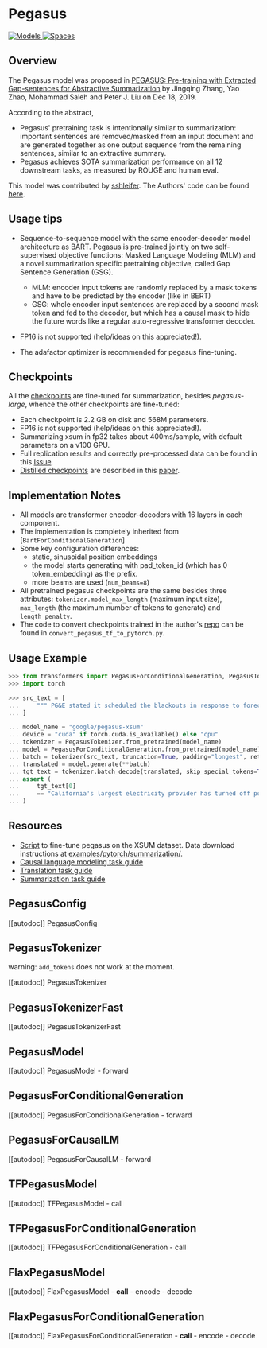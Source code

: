 <!--Copyright 2020 The HuggingFace Team. All rights reserved.

Licensed under the Apache License, Version 2.0 (the "License"); you may not use this file except in compliance with
the License. You may obtain a copy of the License at

http://www.apache.org/licenses/LICENSE-2.0

Unless required by applicable law or agreed to in writing, software distributed under the License is distributed on
an "AS IS" BASIS, WITHOUT WARRANTIES OR CONDITIONS OF ANY KIND, either express or implied. See the License for the
specific language governing permissions and limitations under the License.

⚠️ Note that this file is in Markdown but contain specific syntax for our doc-builder (similar to MDX) that may not be
rendered properly in your Markdown viewer.

-->

# Pegasus

<div class="flex flex-wrap space-x-1">
<a href="https://huggingface.co/models?filter=pegasus">
<img alt="Models" src="https://img.shields.io/badge/All_model_pages-pegasus-blueviolet">
</a>
<a href="https://huggingface.co/spaces/docs-demos/pegasus_paraphrase">
<img alt="Spaces" src="https://img.shields.io/badge/%F0%9F%A4%97%20Hugging%20Face-Spaces-blue">
</a>
</div>


## Overview

The Pegasus model was proposed in [PEGASUS: Pre-training with Extracted Gap-sentences for Abstractive Summarization](https://arxiv.org/pdf/1912.08777.pdf) by Jingqing Zhang, Yao Zhao, Mohammad Saleh and Peter J. Liu on Dec 18, 2019.

According to the abstract,

- Pegasus' pretraining task is intentionally similar to summarization: important sentences are removed/masked from an
  input document and are generated together as one output sequence from the remaining sentences, similar to an
  extractive summary.
- Pegasus achieves SOTA summarization performance on all 12 downstream tasks, as measured by ROUGE and human eval.

This model was contributed by [sshleifer](https://huggingface.co/sshleifer). The Authors' code can be found [here](https://github.com/google-research/pegasus).

## Usage tips

- Sequence-to-sequence model with the same encoder-decoder model architecture as BART. Pegasus is pre-trained jointly on two self-supervised objective functions: Masked Language Modeling (MLM) and a novel summarization specific pretraining objective, called Gap Sentence Generation (GSG).

  * MLM: encoder input tokens are randomly replaced by a mask tokens and have to be predicted by the encoder (like in BERT)
  * GSG: whole encoder input sentences are replaced by a second mask token and fed to the decoder, but which has a causal mask to hide the future words like a regular auto-regressive transformer decoder.

- FP16 is not supported (help/ideas on this appreciated!).
- The adafactor optimizer is recommended for pegasus fine-tuning.


## Checkpoints

All the [checkpoints](https://huggingface.co/models?search=pegasus) are fine-tuned for summarization, besides
*pegasus-large*, whence the other checkpoints are fine-tuned:

- Each checkpoint is 2.2 GB on disk and 568M parameters.
- FP16 is not supported (help/ideas on this appreciated!).
- Summarizing xsum in fp32 takes about 400ms/sample, with default parameters on a v100 GPU.
- Full replication results and correctly pre-processed data can be found in this [Issue](https://github.com/huggingface/transformers/issues/6844#issue-689259666).
- [Distilled checkpoints](https://huggingface.co/models?search=distill-pegasus) are described in this [paper](https://arxiv.org/abs/2010.13002).

## Implementation Notes

- All models are transformer encoder-decoders with 16 layers in each component.
- The implementation is completely inherited from [`BartForConditionalGeneration`]
- Some key configuration differences:
  - static, sinusoidal position embeddings
  - the model starts generating with pad_token_id (which has 0 token_embedding) as the prefix.
  - more beams are used (`num_beams=8`)
- All pretrained pegasus checkpoints are the same besides three attributes: `tokenizer.model_max_length` (maximum
  input size), `max_length` (the maximum number of tokens to generate) and `length_penalty`.
- The code to convert checkpoints trained in the author's [repo](https://github.com/google-research/pegasus) can be
  found in `convert_pegasus_tf_to_pytorch.py`.

## Usage Example

```python
>>> from transformers import PegasusForConditionalGeneration, PegasusTokenizer
>>> import torch

>>> src_text = [
...     """ PG&E stated it scheduled the blackouts in response to forecasts for high winds amid dry conditions. The aim is to reduce the risk of wildfires. Nearly 800 thousand customers were scheduled to be affected by the shutoffs which were expected to last through at least midday tomorrow."""
... ]

... model_name = "google/pegasus-xsum"
... device = "cuda" if torch.cuda.is_available() else "cpu"
... tokenizer = PegasusTokenizer.from_pretrained(model_name)
... model = PegasusForConditionalGeneration.from_pretrained(model_name).to(device)
... batch = tokenizer(src_text, truncation=True, padding="longest", return_tensors="pt").to(device)
... translated = model.generate(**batch)
... tgt_text = tokenizer.batch_decode(translated, skip_special_tokens=True)
... assert (
...     tgt_text[0]
...     == "California's largest electricity provider has turned off power to hundreds of thousands of customers."
... )
```

## Resources

- [Script](https://github.com/huggingface/transformers/tree/main/examples/research_projects/seq2seq-distillation/finetune_pegasus_xsum.sh) to fine-tune pegasus
  on the XSUM dataset. Data download instructions at [examples/pytorch/summarization/](https://github.com/huggingface/transformers/tree/main/examples/pytorch/summarization/README.md).
- [Causal language modeling task guide](../tasks/language_modeling)
- [Translation task guide](../tasks/translation)
- [Summarization task guide](../tasks/summarization)

## PegasusConfig

[[autodoc]] PegasusConfig

## PegasusTokenizer

warning: `add_tokens` does not work at the moment.

[[autodoc]] PegasusTokenizer

## PegasusTokenizerFast

[[autodoc]] PegasusTokenizerFast

<frameworkcontent>
<pt>

## PegasusModel

[[autodoc]] PegasusModel
    - forward

## PegasusForConditionalGeneration

[[autodoc]] PegasusForConditionalGeneration
    - forward

## PegasusForCausalLM

[[autodoc]] PegasusForCausalLM
    - forward

</pt>
<tf>

## TFPegasusModel

[[autodoc]] TFPegasusModel
    - call

## TFPegasusForConditionalGeneration

[[autodoc]] TFPegasusForConditionalGeneration
    - call

</tf>
<jax>

## FlaxPegasusModel

[[autodoc]] FlaxPegasusModel
    - __call__
    - encode
    - decode

## FlaxPegasusForConditionalGeneration

[[autodoc]] FlaxPegasusForConditionalGeneration
    - __call__
    - encode
    - decode

</jax>
</frameworkcontent>
